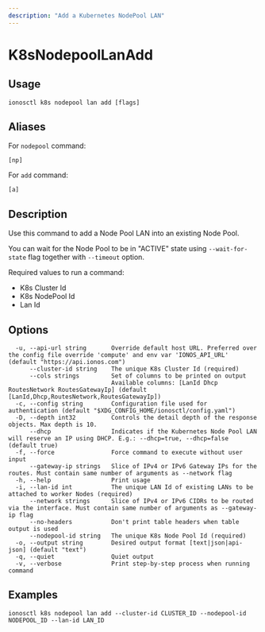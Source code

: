```yaml
---
description: "Add a Kubernetes NodePool LAN"
---
```


# K8sNodepoolLanAdd

## Usage

```text
ionosctl k8s nodepool lan add [flags]
```

## Aliases

For `nodepool` command:

```text
[np]
```

For `add` command:

```text
[a]
```

## Description

Use this command to add a Node Pool LAN into an existing Node Pool.

You can wait for the Node Pool to be in "ACTIVE" state using `--wait-for-state` flag together with `--timeout` option.

Required values to run a command:

* K8s Cluster Id
* K8s NodePool Id
* Lan Id

## Options

```text
  -u, --api-url string       Override default host URL. Preferred over the config file override 'compute' and env var 'IONOS_API_URL' (default "https://api.ionos.com")
      --cluster-id string    The unique K8s Cluster Id (required)
      --cols strings         Set of columns to be printed on output 
                             Available columns: [LanId Dhcp RoutesNetwork RoutesGatewayIp] (default [LanId,Dhcp,RoutesNetwork,RoutesGatewayIp])
  -c, --config string        Configuration file used for authentication (default "$XDG_CONFIG_HOME/ionosctl/config.yaml")
  -D, --depth int32          Controls the detail depth of the response objects. Max depth is 10.
      --dhcp                 Indicates if the Kubernetes Node Pool LAN will reserve an IP using DHCP. E.g.: --dhcp=true, --dhcp=false (default true)
  -f, --force                Force command to execute without user input
      --gateway-ip strings   Slice of IPv4 or IPv6 Gateway IPs for the routes. Must contain same number of arguments as --network flag
  -h, --help                 Print usage
  -i, --lan-id int           The unique LAN Id of existing LANs to be attached to worker Nodes (required)
      --network strings      Slice of IPv4 or IPv6 CIDRs to be routed via the interface. Must contain same number of arguments as --gateway-ip flag
      --no-headers           Don't print table headers when table output is used
      --nodepool-id string   The unique K8s Node Pool Id (required)
  -o, --output string        Desired output format [text|json|api-json] (default "text")
  -q, --quiet                Quiet output
  -v, --verbose              Print step-by-step process when running command
```

## Examples

```text
ionosctl k8s nodepool lan add --cluster-id CLUSTER_ID --nodepool-id NODEPOOL_ID --lan-id LAN_ID
```

